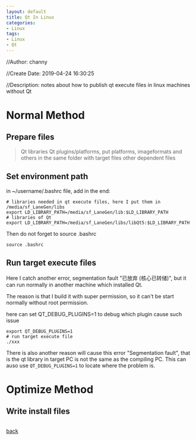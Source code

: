 ```yaml
---
layout: default
title: Qt In Linux
categories:
- Linux
tags:
- Linux
- Qt
---
```

//Author: channy

//Create Date: 2019-04-24 16:30:25

//Description: notes about how to publish qt execute files in linux machines without Qt 

# Normal Method
## Prepare files
> Qt libraries
> Qt plugins/platforms, put platforms, imageformats and others in the same folder with target files
> other dependent files

## Set environment path
in ~/username/.bashrc file, add in the end:
```
# libraries needed in qt execute files, here I put them in /media/sf_LaneGen/libs
export LD_LIBRARY_PATH=/media/sf_LaneGen/lib:$LD_LIBRARY_PATH
# libraries of Qt
export LD_LIBRARY_PATH=/media/sf_LaneGen/libs/libQt5:$LD_LIBRARY_PATH
```

Then do not forget to source .bashrc
```
source .bashrc
```

## Run target execute files
Here I catch another error, segmentation fault "已放弃 (核心已转储)", but it can run normally in another machine which installed Qt.

The reason is that I build it with super permission, so it can't be start normally without root permission.

here can set QT_DEBUG_PLUGINS=1 to debug which plugin cause such issue
```
export QT_DEBUG_PLUGINS=1
# run target execute file
./xxx 
```

There is also another reason will cause this error "Segmentation fault", that is the qt library in target PC is not the same as the compiling PC. This can auso use `QT_DEBUG_PLUGINS=1` to locate where the problem is.

# Optimize Method
## Write install files
```
```
[back](./)
